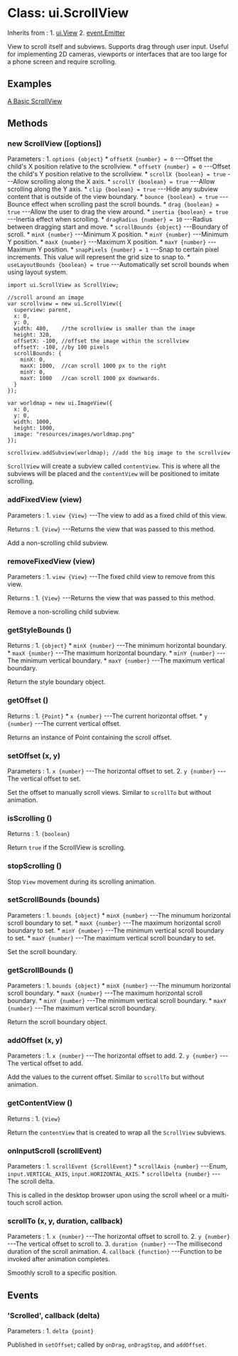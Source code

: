 # Class: ui.ScrollView

Inherits from
:    1. [ui.View](./ui-view.html)
     2. [event.Emitter](./event.html#class-event.emitter)

View to scroll itself and subviews. Supports
drag through user input. Useful for implementing
2D cameras, viewports or interfaces that are too
large for a phone screen and require scrolling.

## Examples

[A Basic ScrollView](../example/ui-scrollview-basic/)

## Methods

### new ScrollView ([options])

Parameters
:    1. `options {object}`
	     * `offsetX {number} = 0` ---Offset the child's X position relative to the scrollview.
		 * `offsetY {number} = 0` ---Offset the child's Y position relative to the scrollview.
		 * `scrollX {boolean} = true` ---Allow scrolling along the X axis.
		 * `scrollY {boolean} = true` ---Allow scrolling along the Y axis.
		 * `clip {boolean} = true` ---Hide any subview content that is outside of the view boundary.
		 * `bounce {boolean} = true` ---Bounce effect when scrolling past the scroll bounds.
		 * `drag {boolean} = true` ---Allow the user to drag the view around.
		 * `inertia {boolean} = true` ---Inertia effect when scrolling.
		 * `dragRadius {number} = 10` ---Radius between dragging start and move.
		 * `scrollBounds {object}` ---Boundary of scroll.
		     * `minX {number}` ---Minimum X position.
			 * `minY {number}` ---Minimum Y position.
			 * `maxX {number}` ---Maximum X position.
			 * `maxY {number}` ---Maximum Y position.
		 * `snapPixels {number} = 1` ---Snap to certain pixel increments. This value will represent the grid size to snap to.
		 * `useLayoutBounds {boolean} = true` ---Automatically set scroll bounds when using layout system.

~~~
import ui.ScrollView as ScrollView;

//scroll around an image
var scrollview = new ui.ScrollView({
  superview: parent,
  x: 0,
  y: 0,
  width: 480,    //the scrollview is smaller than the image
  height: 320,
  offsetX: -100, //offset the image within the scrollview
  offsetY: -100, //by 100 pixels
  scrollBounds: {
    minX: 0,
    maxX: 1000,  //can scroll 1000 px to the right
    minY: 0,
    maxY: 1000   //can scroll 1000 px downwards.
  }
});

var worldmap = new ui.ImageView({
  x: 0,
  y: 0,
  width: 1000,
  height: 1000,
  image: "resources/images/worldmap.png"
});

scrollview.addSubview(worldmap); //add the big image to the scrollview
~~~

`ScrollView` will create a subview called `contentView`. This is where all
the subviews will be placed and the `contentView` will be positioned
to imitate scrolling.

### addFixedView (view)

Parameters
:    1. `view {View}` ---The view to add as a fixed child of this view.

Returns
:    1. `{View}` ---Returns the view that was passed to this method.

Add a non-scrolling child subview.

### removeFixedView (view)

Parameters
:    1. `view {View}` ---The fixed child view to remove from this view.

Returns
:    1. `{View}` ---Returns the view that was passed to this method.

Remove a non-scrolling child subview.

### getStyleBounds ()

Returns
:    1. `{object}`
	     * `minX {number}` ---The minimum horizontal boundary.
		 * `maxX {number}` ---The maximum horizontal boundary.
		 * `minY {number}` ---The minimum vertical boundary.
		 * `maxY {number}` ---The maximum vertical boundary.

Return the style boundary object.

### getOffset ()

Returns
:    1. `{Point}`
	     * `x {number}` ---The current horizontal offset.
		 * `y {number}` ---The current vertical offset.

Returns an instance of Point containing the scroll offset.

### setOffset (x, y)

Parameters
:    1. `x {number}` ---The horizontal offset to set.
     2. `y {number}` ---The vertical offset to set.

Set the offset to manually scroll views. Similar to `scrollTo` but
without animation.

### isScrolling ()

Returns
:    1. `{boolean}`

Return `true` if the ScrollView is scrolling.

### stopScrolling ()

Stop `View` movement during its scrolling animation.

### setScrollBounds (bounds)

Parameters
:    1. `bounds {object}`
	     * `minX {number}` ---The minumum horizontal scroll boundary to set.
		 * `maxX {number}` ---The maximum horizontal scroll boundary to set.
		 * `minY {number}` ---The minimum vertical scroll boundary to set.
		 * `maxY {number}` ---The maximum vertical scroll boundary to set.

Set the scroll boundary.

### getScrollBounds ()

Parameters
:    1. `bounds {object}`
	     * `minX {number}` ---The minumum horizontal scroll boundary.
		 * `maxX {number}` ---The maximum horizontal scroll boundary.
		 * `minY {number}` ---The minimum vertical scroll boundary.
		 * `maxY {number}` ---The maximum vertical scroll boundary.

Return the scroll boundary object.

### addOffset (x, y)

Parameters
:    1. `x {number}` ---The horizontal offset to add.
	 2. `y {number}` ---The vertical offset to add.

Add the values to the current offset. Similar to `scrollTo`
but without animation.

### getContentView ()

Returns
:    1. `{View}`

Return the `contentView` that is created to wrap all the `ScrollView` subviews.

### onInputScroll (scrollEvent)

Parameters
:    1. `scrollEvent {ScrollEvent}`
	     * `scrollAxis {number}` ---Enum, `input.VERTICAL_AXIS`, `input.HORIZONTAL_AXIS`.
		 * `scrollDelta {number}` ---The scroll delta.

This is called in the desktop browser upon using the scroll wheel or a multi-touch scroll action.

### scrollTo (x, y, duration, callback)

Parameters
:    1. `x {number}` ---The horizontal offset to scroll to.
	 2. `y {number}` ---The vertical offset to scroll to.
	 3. `duration {number}` ---The millisecond duration of the scroll animation.
	 4. `callback {function}` ---Function to be invoked after animation completes.

Smoothly scroll to a specific position.

## Events

### \'Scrolled\', callback (delta)

Parameters
:    1. `delta {point}`

Published in `setOffset`; called by `onDrag`, `onDragStop`, and `addOffset`.
